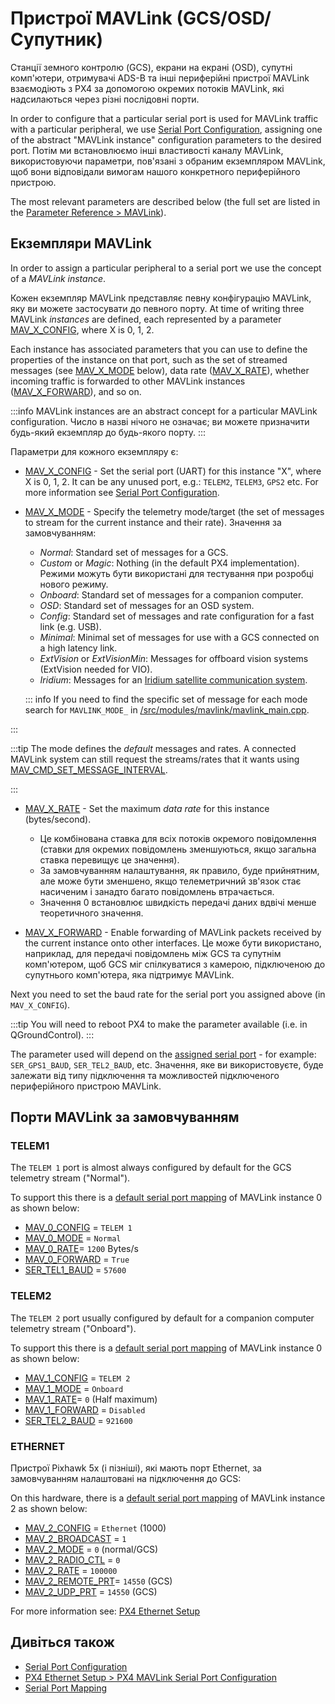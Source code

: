 # Пристрої MAVLink (GCS/OSD/Супутник)

Станції земного контролю (GCS), екрани на екрані (OSD), супутні комп'ютери, отримувачі ADS-B та інші периферійні пристрої MAVLink взаємодіють з PX4 за допомогою окремих потоків MAVLink, які надсилаються через різні послідовні порти.

In order to configure that a particular serial port is used for MAVLink traffic with a particular peripheral, we use [Serial Port Configuration](../peripherals/serial_configuration.md), assigning one of the abstract "MAVLink instance" configuration parameters to the desired port.
Потім ми встановлюємо інші властивості каналу MAVLink, використовуючи параметри, пов'язані з обраним екземпляром MAVLink, щоб вони відповідали вимогам нашого конкретного периферійного пристрою.

The most relevant parameters are described below (the full set are listed in the [Parameter Reference > MAVLink](../advanced_config/parameter_reference.md#mavlink)).

## Екземпляри MAVLink

In order to assign a particular peripheral to a serial port we use the concept of a _MAVLink instance_.

Кожен екземпляр MAVLink представляє певну конфігурацію MAVLink, яку ви можете застосувати до певного порту.
At time of writing three MAVLink _instances_ are defined, each represented by a parameter [MAV_X_CONFIG](#MAV_X_CONFIG), where X is 0, 1, 2.

Each instance has associated parameters that you can use to define the properties of the instance on that port, such as the set of streamed messages (see [MAV_X_MODE](#MAV_X_MODE) below), data rate ([MAV_X_RATE](#MAV_X_RATE)), whether incoming traffic is forwarded to other MAVLink instances ([MAV_X_FORWARD](#MAV_X_FORWARD)), and so on.

:::info
MAVLink instances are an abstract concept for a particular MAVLink configuration.
Число в назві нічого не означає; ви можете призначити будь-який екземпляр до будь-якого порту.
:::

Параметри для кожного екземпляру є:

- <a id="MAV_X_CONFIG"></a>[MAV_X_CONFIG](../advanced_config/parameter_reference.md#MAV_0_CONFIG) - Set the serial port (UART) for this instance "X", where X is 0, 1, 2.
  It can be any unused port, e.g.: `TELEM2`, `TELEM3`, `GPS2` etc.
  For more information see [Serial Port Configuration](../peripherals/serial_configuration.md).

- <a id="MAV_X_MODE"></a>[MAV_X_MODE](../advanced_config/parameter_reference.md#MAV_0_MODE) - Specify the telemetry mode/target (the set of messages to stream for the current instance and their rate).
  Значення за замовчуванням:

  - _Normal_: Standard set of messages for a GCS.
  - _Custom_ or _Magic_: Nothing (in the default PX4 implementation).
    Режими можуть бути використані для тестування при розробці нового режиму.
  - _Onboard_: Standard set of messages for a companion computer.
  - _OSD_: Standard set of messages for an OSD system.
  - _Config_: Standard set of messages and rate configuration for a fast link (e.g. USB).
  - _Minimal_: Minimal set of messages for use with a GCS connected on a high latency link.
  - _ExtVision_ or _ExtVisionMin_: Messages for offboard vision systems (ExtVision needed for VIO).
  - _Iridium_: Messages for an [Iridium satellite communication system](../advanced_features/satcom_roadblock.md).

  ::: info
  If you need to find the specific set of message for each mode search for `MAVLINK_MODE_` in [/src/modules/mavlink/mavlink_main.cpp](https://github.com/PX4/PX4-Autopilot/blob/main/src/modules/mavlink/mavlink_main.cpp).

:::

  :::tip
  The mode defines the _default_ messages and rates.
  A connected MAVLink system can still request the streams/rates that it wants using [MAV_CMD_SET_MESSAGE_INTERVAL](https://mavlink.io/en/messages/common.html#MAV_CMD_SET_MESSAGE_INTERVAL).

:::

- <a id="MAV_X_RATE"></a>[MAV_X_RATE](../advanced_config/parameter_reference.md#MAV_0_MODE) - Set the maximum _data rate_ for this instance (bytes/second).
  - Це комбінована ставка для всіх потоків окремого повідомлення (ставки для окремих повідомлень зменшуються, якщо загальна ставка перевищує це значення).
  - За замовчуванням налаштування, як правило, буде прийнятним, але може бути зменшено, якщо телеметричний зв'язок стає насиченим і занадто багато повідомлень втрачається.
  - Значення 0 встановлює швидкість передачі даних вдвічі менше теоретичного значення.

- <a id="MAV_X_FORWARD"></a>[MAV_X_FORWARD](../advanced_config/parameter_reference.md#MAV_0_FORWARD) - Enable forwarding of MAVLink packets received by the current instance onto other interfaces.
  Це може бути використано, наприклад, для передачі повідомлень між GCS та супутнім комп'ютером, щоб GCS міг спілкуватися з камерою, підключеною до супутнього комп'ютера, яка підтримує MAVLink.

Next you need to set the baud rate for the serial port you assigned above (in `MAV_X_CONFIG`).

:::tip
You will need to reboot PX4 to make the parameter available (i.e. in QGroundControl).
:::

The parameter used will depend on the [assigned serial port](../advanced_config/parameter_reference.md#serial) - for example: `SER_GPS1_BAUD`, `SER_TEL2_BAUD`, etc.
Значення, яке ви використовуєте, буде залежати від типу підключення та можливостей підключеного периферійного пристрою MAVLink.

<a id="default_ports"></a>

## Порти MAVLink за замовчуванням

### TELEM1

The `TELEM 1` port is almost always configured by default for the GCS telemetry stream ("Normal").

To support this there is a [default serial port mapping](../peripherals/serial_configuration.md#default_port_mapping) of MAVLink instance 0 as shown below:

- [MAV_0_CONFIG](../advanced_config/parameter_reference.md#MAV_0_CONFIG) = `TELEM 1`
- [MAV_0_MODE](../advanced_config/parameter_reference.md#MAV_0_MODE) = `Normal`
- [MAV_0_RATE](../advanced_config/parameter_reference.md#MAV_0_RATE)= `1200` Bytes/s
- [MAV_0_FORWARD](../advanced_config/parameter_reference.md#MAV_0_FORWARD) = `True`
- [SER_TEL1_BAUD](../advanced_config/parameter_reference.md#SER_TEL1_BAUD) = `57600`

### TELEM2

The `TELEM 2` port usually configured by default for a companion computer telemetry stream ("Onboard").

To support this there is a [default serial port mapping](../peripherals/serial_configuration.md#default_port_mapping) of MAVLink instance 0 as shown below:

- [MAV_1_CONFIG](../advanced_config/parameter_reference.md#MAV_0_CONFIG) = `TELEM 2`
- [MAV_1_MODE](../advanced_config/parameter_reference.md#MAV_0_MODE) = `Onboard`
- [MAV_1_RATE](../advanced_config/parameter_reference.md#MAV_0_RATE)= `0` (Half maximum)
- [MAV_1_FORWARD](../advanced_config/parameter_reference.md#MAV_0_FORWARD) = `Disabled`
- [SER_TEL2_BAUD](../advanced_config/parameter_reference.md#SER_TEL2_BAUD) = `921600`

### ETHERNET

Пристрої Pixhawk 5x (і пізніші), які мають порт Ethernet, за замовчуванням налаштовані на підключення до GCS:

On this hardware, there is a [default serial port mapping](../peripherals/serial_configuration.md#default_port_mapping) of MAVLink instance 2 as shown below:

- [MAV_2_CONFIG](../advanced_config/parameter_reference.md#MAV_2_CONFIG) = `Ethernet` (1000)
- [MAV_2_BROADCAST](../advanced_config/parameter_reference.md#MAV_2_BROADCAST) = `1`
- [MAV_2_MODE](../advanced_config/parameter_reference.md#MAV_2_MODE) = `0` (normal/GCS)
- [MAV_2_RADIO_CTL](../advanced_config/parameter_reference.md#MAV_2_RADIO_CTL) = `0`
- [MAV_2_RATE](../advanced_config/parameter_reference.md#MAV_2_RATE) = `100000`
- [MAV_2_REMOTE_PRT](../advanced_config/parameter_reference.md#MAV_2_REMOTE_PRT)= `14550` (GCS)
- [MAV_2_UDP_PRT](../advanced_config/parameter_reference.md#MAV_2_UDP_PRT) = `14550` (GCS)

For more information see: [PX4 Ethernet Setup](../advanced_config/ethernet_setup.md)

## Дивіться також

- [Serial Port Configuration](../peripherals/serial_configuration.md)
- [PX4 Ethernet Setup > PX4 MAVLink Serial Port Configuration](../advanced_config/ethernet_setup.md#px4-mavlink-serial-port-configuration)
- [Serial Port Mapping](../hardware/serial_port_mapping.md)
